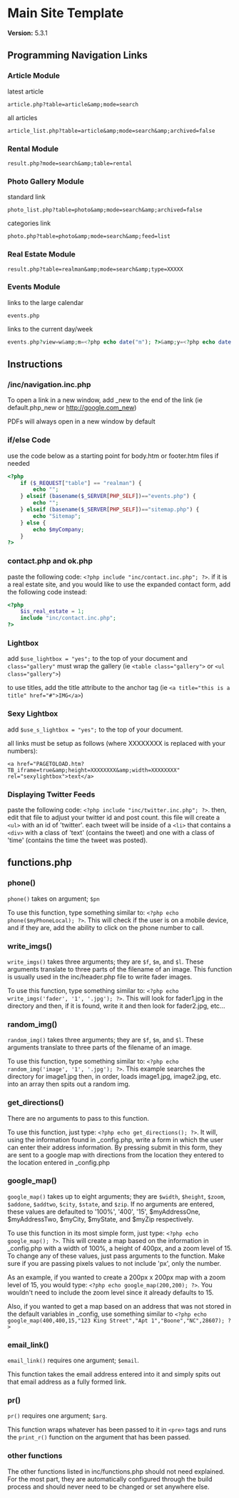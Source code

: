 # Main Site Template

**Version:**        5.3.1


## Programming Navigation Links
	
### Article Module

latest article

    article.php?table=article&amp;mode=search

all articles

    article_list.php?table=article&amp;mode=search&amp;archived=false


### Rental Module
    result.php?mode=search&amp;table=rental
	

### Photo Gallery Module

standard link

    photo_list.php?table=photo&amp;mode=search&amp;archived=false

categories link

    photo.php?table=photo&amp;mode=search&amp;feed=list
	

### Real Estate Module

    result.php?table=realman&amp;mode=search&amp;type=XXXXX
	

### Events Module

links to the large calendar

    events.php

links to the current day/week

```php
events.php?view=w&amp;m=<?php echo date("m"); ?>&amp;y=<?php echo date("Y"); ?>&amp;d=<?php echo date("d"); ?>
```



## Instructions  

### /inc/navigation.inc.php

To open a link in a new window, add _new to the end of the link (ie default.php_new or http://google.com_new)

PDFs will always open in a new window by default


### if/else Code

use the code below as a starting point for body.htm or footer.htm files if needed

```php
<?php 
    if ($_REQUEST["table"] == "realman") {
        echo "";
    } elseif (basename($_SERVER[PHP_SELF])=="events.php") {
        echo "";
    } elseif (basename($_SERVER[PHP_SELF])=="sitemap.php") {
        echo "Sitemap";
    } else {
        echo $myCompany;
    }
?>
```


### contact.php and ok.php

paste the following code: `<?php include "inc/contact.inc.php"; ?>`. if it is a real estate site, and you would like to use the expanded contact form, add the following code instead:

```php
<?php
    $is_real_estate = 1;
    include "inc/contact.inc.php";
?>
```


### Lightbox

add `$use_lightbox = "yes";` to the top of your document and `class="gallery"` must wrap the gallery (ie `<table class="gallery">` or `<ul class="gallery">`)

to use titles, add the title attribute to the anchor tag (ie `<a title="this is a title" href="#">IMG</a>`)
	

### Sexy Lightbox

add `$use_s_lightbox = "yes";` to the top of your document.

all links must be setup as follows (where XXXXXXXX is replaced with your numbers):

    <a href="PAGETOLOAD.htm?TB_iframe=true&amp;height=XXXXXXXX&amp;width=XXXXXXXX" rel="sexylightbox">text</a> 


### Displaying Twitter Feeds

paste the following code: `<?php include "inc/twitter.inc.php"; ?>`. then, edit that file to adjust your twitter id and post count. this file will create a `<ul>` with an id of 'twitter'. each tweet will be inside of a `<li>` that contains a `<div>` with a class of 'text' (contains the tweet) and one with a class of 'time' (contains the time the tweet was posted). 



## functions.php 

### phone()

`phone()` takes on argument; `$pn`

To use this function, type something similar to: `<?php echo phone($myPhoneLocal); ?>`. This will check if the user is on a mobile device, and if they are, add the ability to click on the phone number to call. 

### write_imgs()

`write_imgs()` takes three arguments; they are `$f`, `$m`, and `$l`. These arguments translate to three parts of the filename of an image. This function is usually used in the inc/header.php file to write fader images.

To use this function, type something similar to: `<?php echo write_imgs('fader', '1', '.jpg'); ?>`. This will look for fader1.jpg in the directory and then, if it is found, write it and then look for fader2.jpg, etc...


### random_img()

`random_img()` takes three arguments; they are `$f`, `$m`, and `$l`. These arguments translate to three parts of the filename of an image.

To use this function, type something similar to: `<?php echo random_img('image', '1', '.jpg'); ?>`. This example searches the directory for image1.jpg then, in order, loads image1.jpg, image2.jpg, etc. into an array then spits out a random img.


### get_directions()

There are no arguments to pass to this function.

To use this function, just type: `<?php echo get_directions(); ?>`. It will, using the information found in _config.php, write a form in which the user can enter their address information. By pressing submit in this form, they are sent to a google map with directions from the location they entered to the location entered in _config.php


### google_map()

`google_map()` takes up to eight arguments; they are `$width`, `$height`, `$zoom`, `$addone`, `$addtwo`, `$city`, `$state`, and `$zip`. If no arguments are entered, these values are defaulted to '100%', '400', '15', $myAddressOne, $myAddressTwo, $myCity, $myState, and $myZip respectively.

To use this function in its most simple form, just type: `<?php echo google_map(); ?>`. This will create a map based on the information in _config.php with a width of 100%, a height of 400px, and a zoom level of 15. To change any of these values, just pass arguments to the function. Make sure if you are passing pixels values to not include 'px', only the number.

As an example, if you wanted to create a 200px x 200px map with a zoom level of 15, you would type: `<?php echo google_map(200,200); ?>`. You wouldn't need to include the zoom level since it already defaults to 15.

Also, if you wanted to get a map based on an address that was not stored in the default variables in _config, use something similar to `<?php echo google_map(400,400,15,"123 King Street","Apt 1","Boone","NC",28607); ?>`


### email_link()

`email_link()` requires one argument; `$email`.

This function takes the email address entered into it and simply spits out that email address as a fully formed link.


### pr()

`pr()` requires one argument; `$arg`.

This function wraps whatever has been passed to it in `<pre>` tags and runs the `print_r()` function on the argument that has been passed.


### other functions

The other functions listed in inc/functions.php should not need explained. For the most part, they are automatically configured through the build process and should never need to be changed or set anywhere else.
